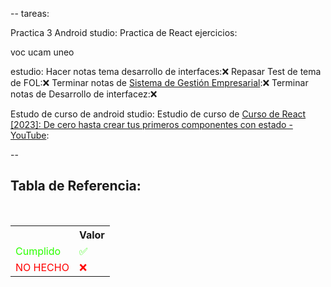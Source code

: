 --
tareas:

Practica 3 Android studio:
Practica de React ejercicios:

voc
ucam
uneo

estudio:
Hacer notas tema desarrollo de interfaces:❌
Repasar Test de tema de FOL:❌
Terminar notas de [Sistema de Gestión Empresarial](..\..\Sistema-Gestion-Empresarial\Sistema%20de%20Gesti%C3%B3n%20Empresarial.md):❌
Terminar notas de Desarrollo de interfacez:❌

Estudo de curso de android studio:
Estudio de curso de [Curso de React \[2023\]: De cero hasta crear tus primeros componentes con estado - YouTube](https://www.youtube.com/watch?v=7iobxzd_2wY):

--

<div  class="bc-diario">
<h2> Tabla de Referencia:</h2>
<table class="table-diario">
  <tr class="tr-diario">
    <th class="th-diario"></th>
    <th class="th-diario">Valor</th>
  </tr>
  <tr class="tr-diario">
    <td class="td-diario" style="color:2bff00">Cumplido</td>
    <td class="td-diario" style="color:2bff00">✅</td>
  </tr>
  <tr class="tr-diario">
    <td class="td-diario" style="color:red">NO HECHO</td>
    <td class="td-diario" style="color:red">❌</td>
  </tr>
</table>
